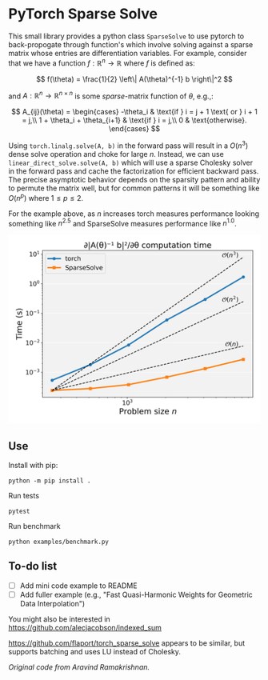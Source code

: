 # PyTorch Sparse Solve

This small library provides a python class `SparseSolve` to use pytorch to back-propogate through function's which involve solving against a sparse matrix whose entries are differentiation variables. For example, consider that we have a function $f : \mathbb{R}^n \rightarrow \mathbb{R}$ where $f$ is defined as:

$$
f(\theta) = \frac{1}{2} \left\| A(\theta)^{-1} b \right\|^2
$$

and $A: \mathbb{R}^n \rightarrow \mathbb{R}^{n \times n}$ is some *sparse*-matrix function of $\theta$, e.g.,:

$$
A_{ij}(\theta) = \begin{cases} 
-\theta_i & \text{if } i = j + 1  \text{ or } i + 1 = j,\\
1 + \theta_i + \theta_{i+1} & \text{if } i = j,\\
0 & \text{otherwise}.
\end{cases}
$$

Using `torch.linalg.solve(A, b)` in the forward pass will result in a $O(n^3)$ dense solve operation and choke for large $n$. Instead, we can use `linear_direct_solve.solve(A, b)` which will use a sparse Cholesky solver in the forward pass and cache the factorization for efficient backward pass. The precise asymptotic behavior depends on the sparsity pattern and ability to permute the matrix well, but for common patterns it will be something like $O(n^p)$ where $1\leq p \leq 2$.

For the example above, as $n$ increases torch measures performance looking something like $n^{2.5}$
and SparseSolve measures performance like $n^{1.0}$.

![](benchmark.png)

## Use

Install with pip:

    python -m pip install . 

Run tests

    pytest

Run benchmark

    python examples/benchmark.py


## To-do list

 - [ ] Add mini code example to README
 - [ ] Add fuller example (e.g., "Fast Quasi-Harmonic Weights for Geometric Data Interpolation")

You might also be interested in https://github.com/alecjacobson/indexed_sum

https://github.com/flaport/torch_sparse_solve appears to be similar, but supports batching and uses LU instead of Cholesky.

_Original code from Aravind Ramakrishnan._
